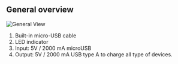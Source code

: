 ## General overview

![General View](http://static.energysistem.com/images/manuals/42251/55d33eb60ee5c.jpg)

1. Built-in micro-USB cable
2. LED indicator
3. Input: 5V / 2000 mA microUSB  
4. Output: 5V / 2000 mA USB type A to charge all type of devices.



